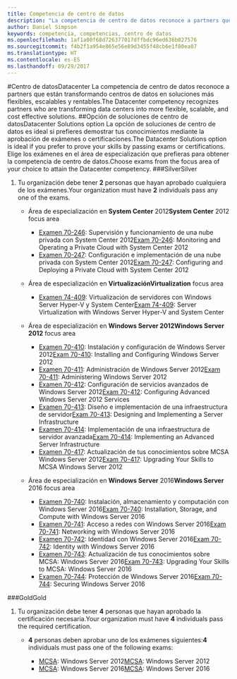 ```yaml
---
title: Competencia de centro de datos
description: "La competencia de centro de datos reconoce a partners que están transformando centros de datos en soluciones más flexibles, escalables y rentables."
author: Daniel Simpson
keywords: competencia, competencias, centro de datos
ms.openlocfilehash: 1af1a00f68d726377017dffbdc96ed636b027576
ms.sourcegitcommit: f4b2f1a954e865e56e89d3455f48cb6e1f80ea07
ms.translationtype: HT
ms.contentlocale: es-ES
ms.lasthandoff: 09/29/2017
---
```

#<a name="datacenter"></a><span data-ttu-id="2c403-104">Centro de datos</span><span class="sxs-lookup"><span data-stu-id="2c403-104">Datacenter</span></span>
<span data-ttu-id="2c403-105">La competencia de centro de datos reconoce a partners que están transformando centros de datos en soluciones más flexibles, escalables y rentables.</span><span class="sxs-lookup"><span data-stu-id="2c403-105">The Datacenter competency recognizes partners who are transforming data centers into more flexible, scalable, and cost effective solutions.</span></span>
##<a name="datacenter-solutions-option"></a><span data-ttu-id="2c403-106">Opción de soluciones de centro de datos</span><span class="sxs-lookup"><span data-stu-id="2c403-106">Datacenter Solutions option</span></span>
<span data-ttu-id="2c403-107">La opción de soluciones de centro de datos es ideal si prefieres demostrar tus conocimientos mediante la aprobación de exámenes o certificaciones.</span><span class="sxs-lookup"><span data-stu-id="2c403-107">The Datacenter Solutions option is ideal if you prefer to prove your skills by passing exams or certifications.</span></span> <span data-ttu-id="2c403-108">Elige los exámenes en el área de especialización que prefieras para obtener la competencia de centro de datos.</span><span class="sxs-lookup"><span data-stu-id="2c403-108">Choose exams from the focus area of your choice to attain the Datacenter competency.</span></span>
###<a name="silver"></a><span data-ttu-id="2c403-109">Silver</span><span class="sxs-lookup"><span data-stu-id="2c403-109">Silver</span></span>
1. <span data-ttu-id="2c403-110">Tu organización debe tener **2** personas que hayan aprobado cualquiera de los exámenes.</span><span class="sxs-lookup"><span data-stu-id="2c403-110">Your organization must have **2** individuals pass any one of the exams.</span></span>

    - <span data-ttu-id="2c403-111">Área de especialización en **System Center** 2012</span><span class="sxs-lookup"><span data-stu-id="2c403-111">**System Center** 2012 focus area</span></span>

        - <span data-ttu-id="2c403-112">[Examen 70-246](https://www.microsoft.com/en-us/learning/exam-70-246.aspx): Supervisión y funcionamiento de una nube privada con System Center 2012</span><span class="sxs-lookup"><span data-stu-id="2c403-112">[Exam 70-246](https://www.microsoft.com/en-us/learning/exam-70-246.aspx): Monitoring and Operating a Private Cloud with System Center 2012</span></span>
        - <span data-ttu-id="2c403-113">[Examen 70-247](https://www.microsoft.com/en-us/learning/exam-70-247.aspx): Configuración e implementación de una nube privada con System Center 2012</span><span class="sxs-lookup"><span data-stu-id="2c403-113">[Exam 70-247](https://www.microsoft.com/en-us/learning/exam-70-247.aspx): Configuring and Deploying a Private Cloud with System Center 2012</span></span>

    - <span data-ttu-id="2c403-114">Área de especialización en **Virtualización**</span><span class="sxs-lookup"><span data-stu-id="2c403-114">**Virtualization** focus area</span></span>

        - <span data-ttu-id="2c403-115">[Examen 74-409](https://www.microsoft.com/en-us/learning/exam-74-409.aspx): Virtualización de servidores con Windows Server Hyper-V y System Center</span><span class="sxs-lookup"><span data-stu-id="2c403-115">[Exam 74-409](https://www.microsoft.com/en-us/learning/exam-74-409.aspx): Server Virtualization with Windows Server Hyper-V and System Center</span></span>

    - <span data-ttu-id="2c403-116">Área de especialización en **Windows Server 2012**</span><span class="sxs-lookup"><span data-stu-id="2c403-116">**Windows Server 2012** focus area</span></span>

        - <span data-ttu-id="2c403-117">[Examen 70-410](https://www.microsoft.com/en-us/learning/exam-70-410.aspx): Instalación y configuración de Windows Server 2012</span><span class="sxs-lookup"><span data-stu-id="2c403-117">[Exam 70-410](https://www.microsoft.com/en-us/learning/exam-70-410.aspx): Installing and Configuring Windows Server 2012</span></span>
        - <span data-ttu-id="2c403-118">[Examen 70-411](https://www.microsoft.com/en-us/learning/exam-70-411.aspx): Administración de Windows Server 2012</span><span class="sxs-lookup"><span data-stu-id="2c403-118">[Exam 70-411](https://www.microsoft.com/en-us/learning/exam-70-411.aspx): Administering Windows Server 2012</span></span>
        - <span data-ttu-id="2c403-119">[Examen 70-412](https://www.microsoft.com/en-us/learning/exam-70-412.aspx): Configuración de servicios avanzados de Windows Server 2012</span><span class="sxs-lookup"><span data-stu-id="2c403-119">[Exam 70-412](https://www.microsoft.com/en-us/learning/exam-70-412.aspx): Configuring Advanced Windows Server 2012 Services</span></span>
        - <span data-ttu-id="2c403-120">[Examen 70-413](https://www.microsoft.com/en-us/learning/exam-70-413.aspx): Diseño e implementación de una infraestructura de servidor</span><span class="sxs-lookup"><span data-stu-id="2c403-120">[Exam 70-413](https://www.microsoft.com/en-us/learning/exam-70-413.aspx): Designing and Implementing a Server Infrastructure</span></span>
        - <span data-ttu-id="2c403-121">[Examen 70-414](https://www.microsoft.com/en-us/learning/exam-70-414.aspx): Implementación de una infraestructura de servidor avanzada</span><span class="sxs-lookup"><span data-stu-id="2c403-121">[Exam 70-414](https://www.microsoft.com/en-us/learning/exam-70-414.aspx): Implementing an Advanced Server Infrastructure</span></span>
        - <span data-ttu-id="2c403-122">[Examen 70-417](https://www.microsoft.com/en-us/learning/exam-70-417.aspx): Actualización de tus conocimientos sobre MCSA Windows Server 2012</span><span class="sxs-lookup"><span data-stu-id="2c403-122">[Exam 70-417](https://www.microsoft.com/en-us/learning/exam-70-417.aspx): Upgrading Your Skills to MCSA Windows Server 2012</span></span>

    - <span data-ttu-id="2c403-123">Área de especialización en **Windows Server** 2016</span><span class="sxs-lookup"><span data-stu-id="2c403-123">**Windows Server** 2016 focus area</span></span>
        - <span data-ttu-id="2c403-124">[Examen 70-740](https://www.microsoft.com/en-us/learning/exam-70-740.aspx): Instalación, almacenamiento y computación con Windows Server 2016</span><span class="sxs-lookup"><span data-stu-id="2c403-124">[Exam 70-740](https://www.microsoft.com/en-us/learning/exam-70-740.aspx): Installation, Storage, and Compute with Windows Server 2016</span></span>
        - <span data-ttu-id="2c403-125">[Examen 70-741](https://www.microsoft.com/en-us/learning/exam-70-741.aspx): Acceso a redes con Windows Server 2016</span><span class="sxs-lookup"><span data-stu-id="2c403-125">[Exam 70-741](https://www.microsoft.com/en-us/learning/exam-70-741.aspx): Networking with Windows Server 2016</span></span>
        - <span data-ttu-id="2c403-126">[Examen 70-742](https://www.microsoft.com/en-us/learning/exam-70-742.aspx): Identidad con Windows Server 2016</span><span class="sxs-lookup"><span data-stu-id="2c403-126">[Exam 70-742](https://www.microsoft.com/en-us/learning/exam-70-742.aspx): Identity with Windows Server 2016</span></span>
        - <span data-ttu-id="2c403-127">[Examen 70-743](https://www.microsoft.com/en-us/learning/exam-70-743.aspx): Actualización de tus conocimientos sobre MCSA: Windows Server 2016</span><span class="sxs-lookup"><span data-stu-id="2c403-127">[Exam 70-743](https://www.microsoft.com/en-us/learning/exam-70-743.aspx): Upgrading Your Skills to MCSA: Windows Server 2016</span></span>
        - <span data-ttu-id="2c403-128">[Examen 70-744](https://www.microsoft.com/en-us/learning/exam-70-744.aspx): Protección de Windows Server 2016</span><span class="sxs-lookup"><span data-stu-id="2c403-128">[Exam 70-744](https://www.microsoft.com/en-us/learning/exam-70-744.aspx): Securing Windows Server 2016</span></span>

###<a name="gold"></a><span data-ttu-id="2c403-129">Gold</span><span class="sxs-lookup"><span data-stu-id="2c403-129">Gold</span></span>
1. <span data-ttu-id="2c403-130">Tu organización debe tener **4** personas que hayan aprobado la certificación necesaria.</span><span class="sxs-lookup"><span data-stu-id="2c403-130">Your organization must have **4** individuals pass the required certification.</span></span>

    - <span data-ttu-id="2c403-131">**4** personas deben aprobar uno de los exámenes siguientes:</span><span class="sxs-lookup"><span data-stu-id="2c403-131">**4** individuals must pass one of the following exams:</span></span>

        - <span data-ttu-id="2c403-132">[MCSA](https://www.microsoft.com/en-us/learning/mcsa-windows-server-certification.aspx): Windows Server 2012</span><span class="sxs-lookup"><span data-stu-id="2c403-132">[MCSA](https://www.microsoft.com/en-us/learning/mcsa-windows-server-certification.aspx): Windows Server 2012</span></span>
        - <span data-ttu-id="2c403-133">[MCSA](https://www.microsoft.com/en-us/learning/mcsa-windows-server-2016-certification.aspx): Windows Server 2016</span><span class="sxs-lookup"><span data-stu-id="2c403-133">[MCSA](https://www.microsoft.com/en-us/learning/mcsa-windows-server-2016-certification.aspx): Windows Server 2016</span></span>
